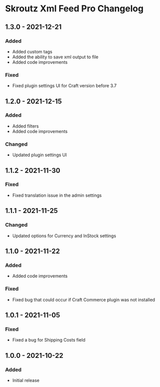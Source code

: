 # Skroutz Xml Feed Pro Changelog

## 1.3.0 - 2021-12-21
### Added
- Added custom tags
- Added the ability to save xml output to file
- Added code improvements

### Fixed
- Fixed plugin settings UI for Craft version before 3.7

## 1.2.0 - 2021-12-15
### Added
- Added filters
- Added code improvements

### Changed
- Updated plugin settings UI

## 1.1.2 - 2021-11-30
### Fixed
- Fixed translation issue in the admin settings

## 1.1.1 - 2021-11-25
### Changed
- Updated options for Currency and InStock settings

## 1.1.0 - 2021-11-22
### Added
- Added code improvements

### Fixed
- Fixed bug that could occur if Craft Commerce plugin was not installed

## 1.0.1 - 2021-11-05
### Fixed
- Fixed a bug for Shipping Costs field

## 1.0.0 - 2021-10-22
### Added
- Initial release
